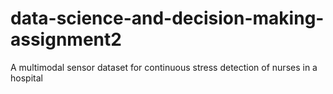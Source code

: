 # data-science-and-decision-making-assignment2
A multimodal sensor dataset for continuous stress detection of nurses in a hospital
